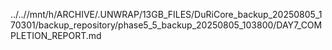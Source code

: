 ../..//mnt/h/ARCHIVE/.UNWRAP/13GB_FILES/DuRiCore_backup_20250805_170301/backup_repository/phase5_5_backup_20250805_103800/DAY7_COMPLETION_REPORT.md